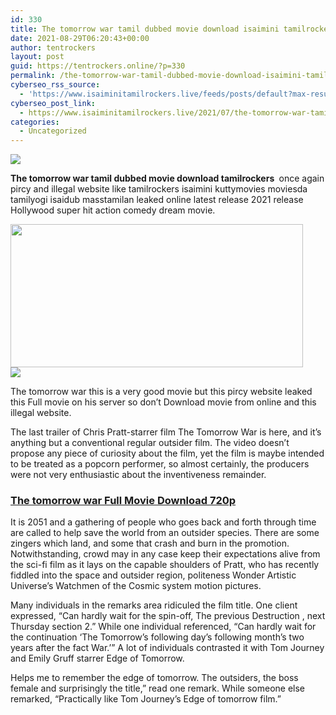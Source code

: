 ```yaml
---
id: 330
title: The tomorrow war tamil dubbed movie download isaimini tamilrockers kuttymovies moviesda tamilyogi isaidub
date: 2021-08-29T06:20:43+00:00
author: tentrockers
layout: post
guid: https://tentrockers.online/?p=330
permalink: /the-tomorrow-war-tamil-dubbed-movie-download-isaimini-tamilrockers-kuttymovies-moviesda-tamilyogi-isaidub/
cyberseo_rss_source:
  - 'https://www.isaiminitamilrockers.live/feeds/posts/default?max-results=150&start-index=1'
cyberseo_post_link:
  - https://www.isaiminitamilrockers.live/2021/07/the-tomorrow-war-tamil-dubbed-movie.html
categories:
  - Uncategorized
---
```

<div class="media_block">
  <img src="https://1.bp.blogspot.com/-mQOh1yj4FMM/YN5-R6yoPwI/AAAAAAAAA-w/pojBl1BDQ0M1YV7XxXslDk-99wM-5c-5wCLcBGAsYHQ/s72-w468-h229-c/The-Tomorrow-War-Movie.jpg" class="media_thumbnail" />
</div>

<meta content="The tomorrow war tamil dubbed movie download tamilrockers&nbsp; once again pircy and illegal website like tamilrockers isaimini kuttymovies movie..." name="twitter:description" />

  


<center>
</center>

**The tomorrow war tamil dubbed movie download tamilrockers&nbsp;** once again pircy and illegal website like tamilrockers isaimini kuttymovies moviesda tamilyogi isaidub masstamilan leaked online latest release 2021 release Hollywood super hit action comedy dream movie.

<div class="separator">
  <a href="https://1.bp.blogspot.com/-mQOh1yj4FMM/YN5-R6yoPwI/AAAAAAAAA-w/pojBl1BDQ0M1YV7XxXslDk-99wM-5c-5wCLcBGAsYHQ/s640/The-Tomorrow-War-Movie.jpg"><img loading="lazy" border="0" data-original-height="360" data-original-width="640" height="229" src="https://1.bp.blogspot.com/-mQOh1yj4FMM/YN5-R6yoPwI/AAAAAAAAA-w/pojBl1BDQ0M1YV7XxXslDk-99wM-5c-5wCLcBGAsYHQ/w468-h229/The-Tomorrow-War-Movie.jpg" width="468" /></a>
</div>



<div class="separator">
  <a href="https://www.tamilrockers.co.nz/the-tomorrow-war-tamil-dubbed-movie-download-tamilrockers/"><img border="0" data-original-height="250" data-original-width="300" src="https://1.bp.blogspot.com/-nfbzYVobUik/YMlpOerzdgI/AAAAAAAAA3Y/aAupsOUs_WMY6Lv7R1OtZhI6OqaRh-YAwCPcBGAYYCw/s0/e854879156f0849f3d27a89db88ed039.png" /></a>
</div>

The tomorrow war this is a very good movie but this pircy website leaked this Full movie on his server so don’t Download movie from online and this illegal website.

The last trailer of Chris Pratt-starrer film The Tomorrow War is here, and it’s anything but a conventional regular outsider film. The video doesn’t propose any piece of curiosity about the film, yet the film is maybe intended to be treated as a popcorn performer, so almost certainly, the producers were not very enthusiastic about the inventiveness remainder.

### [**The tomorrow war Full Movie Download 720p**](https://www.tamilrockers.co.nz/the-tomorrow-war-full-movie-download-in-isaimini/)

It is 2051 and a gathering of people who goes back and forth through time are called to help save the world from an outsider species. There are some zingers which land, and some that crash and burn in the promotion. Notwithstanding, crowd may in any case keep their expectations alive from the sci-fi film as it lays on the capable shoulders of Pratt, who has recently fiddled into the space and outsider region, politeness Wonder Artistic Universe’s Watchmen of the Cosmic system motion pictures.

Many individuals in the remarks area ridiculed the film title. One client expressed, “Can hardly wait for the spin-off, The previous Destruction , next Thursday section 2.” While one individual referenced, “Can hardly wait for the continuation ‘The Tomorrow’s following day’s following month’s two years after the fact War.&#8217;” A lot of individuals contrasted it with Tom Journey and Emily Gruff starrer Edge of Tomorrow.

Helps me to remember the edge of tomorrow. The outsiders, the boss female and surprisingly the title,” read one remark. While someone else remarked, “Practically like Tom Journey’s Edge of tomorrow film.”

<center>
</center>